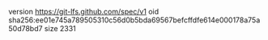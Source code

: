 version https://git-lfs.github.com/spec/v1
oid sha256:ee01e745a789505310c56d0b5bda69567befcffdfe614e000178a75a50d78bd7
size 2331
